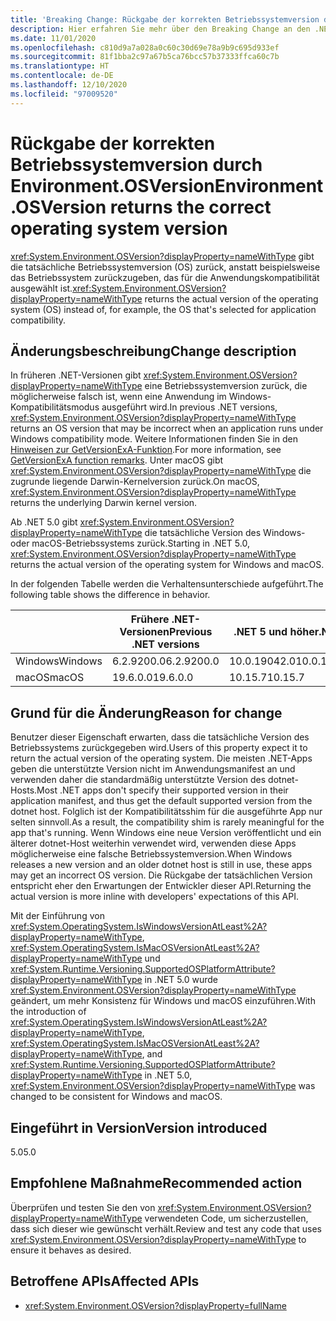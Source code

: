 ```yaml
---
title: 'Breaking Change: Rückgabe der korrekten Betriebssystemversion durch Environment.OSVersion'
description: Hier erfahren Sie mehr über den Breaking Change an den .NET-Kernbibliotheken in .NET 5.0, durch den Environment.OSVersion die tatsächliche Version des Betriebssystems anstelle z. B. des Betriebssystems zurückgibt, das für die Anwendungskompatibilität ausgewählt wurde.
ms.date: 11/01/2020
ms.openlocfilehash: c810d9a7a028a0c60c30d69e78a9b9c695d933ef
ms.sourcegitcommit: 81f1bba2c97a67b5ca76bcc57b37333ffca60c7b
ms.translationtype: HT
ms.contentlocale: de-DE
ms.lasthandoff: 12/10/2020
ms.locfileid: "97009520"
---
```

# <a name="environmentosversion-returns-the-correct-operating-system-version"></a><span data-ttu-id="70e69-103">Rückgabe der korrekten Betriebssystemversion durch Environment.OSVersion</span><span class="sxs-lookup"><span data-stu-id="70e69-103">Environment.OSVersion returns the correct operating system version</span></span>

<span data-ttu-id="70e69-104"><xref:System.Environment.OSVersion?displayProperty=nameWithType> gibt die tatsächliche Betriebssystemversion (OS) zurück, anstatt beispielsweise das Betriebssystem zurückzugeben, das für die Anwendungskompatibilität ausgewählt ist.</span><span class="sxs-lookup"><span data-stu-id="70e69-104"><xref:System.Environment.OSVersion?displayProperty=nameWithType> returns the actual version of the operating system (OS) instead of, for example, the OS that's selected for application compatibility.</span></span>

## <a name="change-description"></a><span data-ttu-id="70e69-105">Änderungsbeschreibung</span><span class="sxs-lookup"><span data-stu-id="70e69-105">Change description</span></span>

<span data-ttu-id="70e69-106">In früheren .NET-Versionen gibt <xref:System.Environment.OSVersion?displayProperty=nameWithType> eine Betriebssystemversion zurück, die möglicherweise falsch ist, wenn eine Anwendung im Windows-Kompatibilitätsmodus ausgeführt wird.</span><span class="sxs-lookup"><span data-stu-id="70e69-106">In previous .NET versions, <xref:System.Environment.OSVersion?displayProperty=nameWithType> returns an OS version that may be incorrect when an application runs under Windows compatibility mode.</span></span> <span data-ttu-id="70e69-107">Weitere Informationen finden Sie in den [Hinweisen zur GetVersionExA-Funktion](/windows/win32/api/sysinfoapi/nf-sysinfoapi-getversionexa#remarks).</span><span class="sxs-lookup"><span data-stu-id="70e69-107">For more information, see [GetVersionExA function remarks](/windows/win32/api/sysinfoapi/nf-sysinfoapi-getversionexa#remarks).</span></span> <span data-ttu-id="70e69-108">Unter macOS gibt <xref:System.Environment.OSVersion?displayProperty=nameWithType> die zugrunde liegende Darwin-Kernelversion zurück.</span><span class="sxs-lookup"><span data-stu-id="70e69-108">On macOS, <xref:System.Environment.OSVersion?displayProperty=nameWithType> returns the underlying Darwin kernel version.</span></span>

<span data-ttu-id="70e69-109">Ab .NET 5.0 gibt <xref:System.Environment.OSVersion?displayProperty=nameWithType> die tatsächliche Version des Windows- oder macOS-Betriebssystems zurück.</span><span class="sxs-lookup"><span data-stu-id="70e69-109">Starting in .NET 5.0, <xref:System.Environment.OSVersion?displayProperty=nameWithType> returns the actual version of the operating system for Windows and macOS.</span></span>

<span data-ttu-id="70e69-110">In der folgenden Tabelle werden die Verhaltensunterschiede aufgeführt.</span><span class="sxs-lookup"><span data-stu-id="70e69-110">The following table shows the difference in behavior.</span></span>

|  | <span data-ttu-id="70e69-111">Frühere .NET-Versionen</span><span class="sxs-lookup"><span data-stu-id="70e69-111">Previous .NET versions</span></span> | <span data-ttu-id="70e69-112">.NET 5 und höher</span><span class="sxs-lookup"><span data-stu-id="70e69-112">.NET 5+</span></span> |
|--|------------------------|---------|
| <span data-ttu-id="70e69-113">Windows</span><span class="sxs-lookup"><span data-stu-id="70e69-113">Windows</span></span> | <span data-ttu-id="70e69-114">6.2.9200.0</span><span class="sxs-lookup"><span data-stu-id="70e69-114">6.2.9200.0</span></span> | <span data-ttu-id="70e69-115">10.0.19042.0</span><span class="sxs-lookup"><span data-stu-id="70e69-115">10.0.19042.0</span></span> |
| <span data-ttu-id="70e69-116">macOS</span><span class="sxs-lookup"><span data-stu-id="70e69-116">macOS</span></span> | <span data-ttu-id="70e69-117">19.6.0.0</span><span class="sxs-lookup"><span data-stu-id="70e69-117">19.6.0.0</span></span> | <span data-ttu-id="70e69-118">10.15.7</span><span class="sxs-lookup"><span data-stu-id="70e69-118">10.15.7</span></span> |

## <a name="reason-for-change"></a><span data-ttu-id="70e69-119">Grund für die Änderung</span><span class="sxs-lookup"><span data-stu-id="70e69-119">Reason for change</span></span>

<span data-ttu-id="70e69-120">Benutzer dieser Eigenschaft erwarten, dass die tatsächliche Version des Betriebssystems zurückgegeben wird.</span><span class="sxs-lookup"><span data-stu-id="70e69-120">Users of this property expect it to return the actual version of the operating system.</span></span> <span data-ttu-id="70e69-121">Die meisten .NET-Apps geben die unterstützte Version nicht im Anwendungsmanifest an und verwenden daher die standardmäßig unterstützte Version des dotnet-Hosts.</span><span class="sxs-lookup"><span data-stu-id="70e69-121">Most .NET apps don't specify their supported version in their application manifest, and thus get the default supported version from the dotnet host.</span></span> <span data-ttu-id="70e69-122">Folglich ist der Kompatibilitätsshim für die ausgeführte App nur selten sinnvoll.</span><span class="sxs-lookup"><span data-stu-id="70e69-122">As a result, the compatibility shim is rarely meaningful for the app that's running.</span></span> <span data-ttu-id="70e69-123">Wenn Windows eine neue Version veröffentlicht und ein älterer dotnet-Host weiterhin verwendet wird, verwenden diese Apps möglicherweise eine falsche Betriebssystemversion.</span><span class="sxs-lookup"><span data-stu-id="70e69-123">When Windows releases a new version and an older dotnet host is still in use, these apps may get an incorrect OS version.</span></span> <span data-ttu-id="70e69-124">Die Rückgabe der tatsächlichen Version entspricht eher den Erwartungen der Entwickler dieser API.</span><span class="sxs-lookup"><span data-stu-id="70e69-124">Returning the actual version is more inline with developers' expectations of this API.</span></span>

<span data-ttu-id="70e69-125">Mit der Einführung von <xref:System.OperatingSystem.IsWindowsVersionAtLeast%2A?displayProperty=nameWithType>, <xref:System.OperatingSystem.IsMacOSVersionAtLeast%2A?displayProperty=nameWithType> und <xref:System.Runtime.Versioning.SupportedOSPlatformAttribute?displayProperty=nameWithType> in .NET 5.0 wurde <xref:System.Environment.OSVersion?displayProperty=nameWithType> geändert, um mehr Konsistenz für Windows und macOS einzuführen.</span><span class="sxs-lookup"><span data-stu-id="70e69-125">With the introduction of <xref:System.OperatingSystem.IsWindowsVersionAtLeast%2A?displayProperty=nameWithType>, <xref:System.OperatingSystem.IsMacOSVersionAtLeast%2A?displayProperty=nameWithType>, and <xref:System.Runtime.Versioning.SupportedOSPlatformAttribute?displayProperty=nameWithType> in .NET 5.0, <xref:System.Environment.OSVersion?displayProperty=nameWithType> was changed to be consistent for Windows and macOS.</span></span>

## <a name="version-introduced"></a><span data-ttu-id="70e69-126">Eingeführt in Version</span><span class="sxs-lookup"><span data-stu-id="70e69-126">Version introduced</span></span>

<span data-ttu-id="70e69-127">5.0</span><span class="sxs-lookup"><span data-stu-id="70e69-127">5.0</span></span>

## <a name="recommended-action"></a><span data-ttu-id="70e69-128">Empfohlene Maßnahme</span><span class="sxs-lookup"><span data-stu-id="70e69-128">Recommended action</span></span>

<span data-ttu-id="70e69-129">Überprüfen und testen Sie den von <xref:System.Environment.OSVersion?displayProperty=nameWithType> verwendeten Code, um sicherzustellen, dass sich dieser wie gewünscht verhält.</span><span class="sxs-lookup"><span data-stu-id="70e69-129">Review and test any code that uses <xref:System.Environment.OSVersion?displayProperty=nameWithType> to ensure it behaves as desired.</span></span>

## <a name="affected-apis"></a><span data-ttu-id="70e69-130">Betroffene APIs</span><span class="sxs-lookup"><span data-stu-id="70e69-130">Affected APIs</span></span>

- <xref:System.Environment.OSVersion?displayProperty=fullName>

<!--

### Category

Core .NET libraries

### Affected APIs

- `P:System.Environment.OSVersion`

-->
